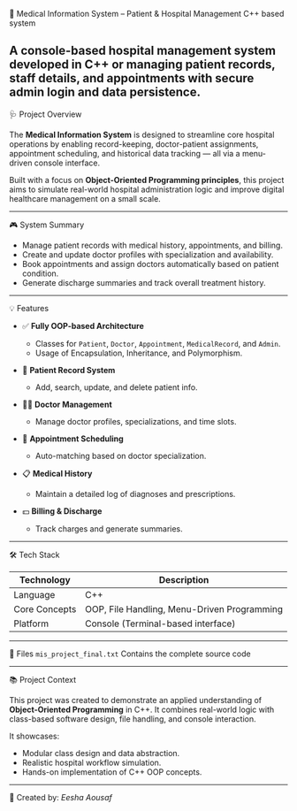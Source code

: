🏥 Medical Information System – Patient & Hospital Management C++ based system

A console-based hospital management system developed in **C++** or managing patient records, staff details, and appointments with secure admin login and data persistence.
---
🩺 Project Overview

The **Medical Information System** is designed to streamline core hospital operations by enabling record-keeping, doctor-patient assignments, appointment scheduling, and historical data tracking — all via a menu-driven console interface.

Built with a focus on **Object-Oriented Programming principles**, this project aims to simulate real-world hospital administration logic and improve digital healthcare management on a small scale.

---

🎮 System Summary

- Manage patient records with medical history, appointments, and billing.
- Create and update doctor profiles with specialization and availability.
- Book appointments and assign doctors automatically based on patient condition.
- Generate discharge summaries and track overall treatment history.

---

💡 Features

- ✅ **Fully OOP-based Architecture**
  - Classes for `Patient`, `Doctor`, `Appointment`, `MedicalRecord`, and `Admin`.
  - Usage of Encapsulation, Inheritance, and Polymorphism.
  
- 🧾 **Patient Record System**
  - Add, search, update, and delete patient info.
  
- 👨‍⚕️ **Doctor Management**
  - Manage doctor profiles, specializations, and time slots.
  
- 📅 **Appointment Scheduling**
  - Auto-matching based on doctor specialization.
  
- 📋 **Medical History**
  - Maintain a detailed log of diagnoses and prescriptions.
  
- 💵 **Billing & Discharge**
  - Track charges and generate summaries.

---

🛠 Tech Stack

| Technology    | Description                                       |
|---------------|---------------------------------------------------|
| Language      | C++                                               |
| Core Concepts | OOP, File Handling, Menu-Driven Programming       |
| Platform      | Console (Terminal-based interface)                |

---

📂 Files
 `mis_project_final.txt`  Contains the complete source code            
 
---

📚 Project Context

This project was created to demonstrate an applied understanding of **Object-Oriented Programming** in C++. It combines real-world logic with class-based software design, file handling, and console interaction.

It showcases:

- Modular class design and data abstraction.
- Realistic hospital workflow simulation.
- Hands-on implementation of C++ OOP concepts.

---
👤 Created by: _Eesha Aousaf_
